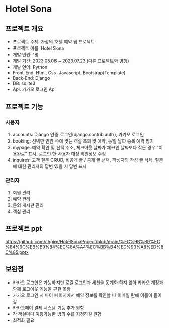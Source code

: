 # Hotel Sona

## 프로젝트 개요
- 프로젝트 주제: 가상의 호텔 예약 웹 프로젝트
- 프로젝트 이름: Hotel Sona
- 개발 인원: 1명
- 개발 기간: 2023.05.06 ~ 2023.07.23 (다른 프로젝트와 병행) 
- 개발 언어: Python
- Front-End: Html, Css, Javascript, Bootstrap(Template)
- Back-End: Django
- DB: sqlite3
- Api: 카카오 로그인 Api

## 프로젝트 기능
### 사용자
1.	accounts: Django 인증 로그인(django.contrib.auth), 카카오 로그인
2.	booking: 선택한 인원 수에 맞는 객실 조회 및 예약, 동일 날짜 중복 예약 방지
3.	mypage: 예약 확인 및 선택 취소, 체크아웃 날짜가 체크인 날짜보다 작은 경우 "이용완료" 표시, 로그인 한 사용자 대상 회원정보 수정
4.	inquires: 고객 질문 CRUD, 비공개 글 / 공개 글 선택, 작성자의 작성 글 삭제, 질문에 대한 관리자의 답변 있을 시 답변 표시

### 관리자
1.	회원 관리
2.	예약 관리
3.	문의 게시판 관리
4.	객실 관리


## 프로젝트 ppt
https://github.com/chgim/HotelSonaProject/blob/main/%EC%9B%B9%EC%84%9C%EB%B9%84%EC%8A%A4%EC%BB%B4%ED%93%A8%ED%8C%85.pptx

## 보완점
- 카카오 로그인은 가능하지만 로컬 로그인과 세션을 동기화 하지 않아 카카오 계정과 함께 로그아웃 기능을 구현 못함
- 카카오 로그인 시 마이 페이지에서 예약 정보를 확인할 때 이메일 란에 이름이 들어감
- 카카오페이 결제 시스템 기능 추가 원함
- 각 객실마다 이용가능한 방의 수를 지정하길 원함  
- 최적화 필요
